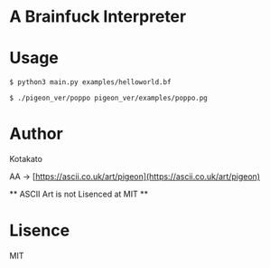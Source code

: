 # A Brainfuck Interpreter

# Usage

`$ python3 main.py examples/helloworld.bf`

`$ ./pigeon_ver/poppo pigeon_ver/examples/poppo.pg`

# Author
Kotakato

AA -> [https://ascii.co.uk/art/pigeon](https://ascii.co.uk/art/pigeon)

** ASCII Art is not Lisenced at MIT **

# Lisence
MIT
